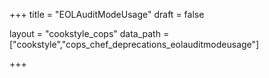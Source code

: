 +++
title = "EOLAuditModeUsage"
draft = false

layout = "cookstyle_cops"
data_path = ["cookstyle","cops_chef_deprecations_eolauditmodeusage"]

+++

<!-- The content of this page is automatically generated from the
cops_chef_deprecations_eolauditmodeusage.yml file in github.com/chef/cookstyle/blob/master/docs-chef-io/data/cookstyle/. -->
